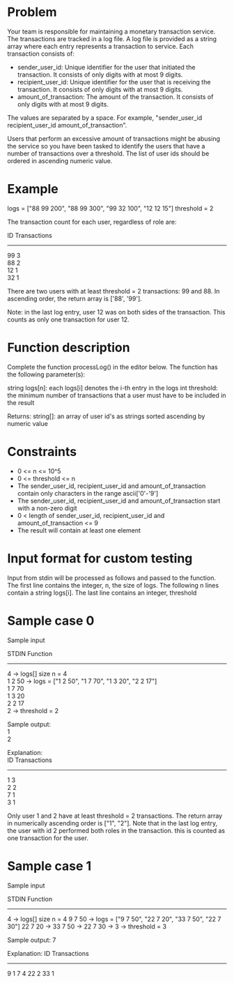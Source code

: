 Problem
=======
Your team is responsible for maintaining a monetary transaction service. The transactions are tracked in a log file.
A log file is provided as a string array where each entry represents a transaction to service. Each transaction consists 
of:

- sender_user_id: Unique identifier for the user that initiated the transaction. It consists of only digits with at most
  9 digits.
- recipient_user_id: Unique identifier for the user that is receiving the transaction. It consists of only digits with at
  most 9 digits.
- amount_of_transaction: The amount of the transaction. It consists of only digits with at most 9 digits.

The values are separated by a space. For example, "sender_user_id recipient_user_id amount_of_transaction".

Users that perform an excessive amount of transactions might be abusing the service so you have been tasked to identify the
users that have a number of transactions over a threshold. The list of user ids should be ordered in ascending numeric value.

Example
=======
logs = ["88 99 200", "88 99 300", "99 32 100", "12 12 15"]
threshold = 2

The transaction count for each user, regardless of role are:

ID  Transactions
--  ------------
99  3  
88  2  
12  1  
32  1   

There are two users with at least threshold = 2 transactions: 99 and 88. In ascending order, the return array is ['88', '99'].

Note: in the last log entry, user 12 was on both sides of the transaction. This counts as only one transaction for user 12.

Function description
====================
Complete the function processLog() in the editor below.
The function has the following parameter(s):

  string logs[n]: each logs[i] denotes the i-th entry in the logs
  int threshold: the minimum number of transactions that a user must have to be included in the result
  
  Returns: 
    string[]: an array of user id's as strings sorted ascending by numeric value

Constraints
===========
  - 0 <= n <= 10^5
  - 0 <= threshold <= n
  - The sender_user_id, recipient_user_id and amount_of_transaction contain only characters in the range ascii['0'-'9']
  - The sender_user_id, recipient_user_id and amount_of_transaction start with a non-zero digit
  - 0 < length of sender_user_id, recipient_user_id and amount_of_transaction <= 9
  - The result will contain at least one element

Input format for custom testing
===============================
  Input from stdin will be processed as follows and passed to the function.
  The first line contains the integer, n, the size of logs.
  The following n lines contain a string logs[i]. 
  The last line contains an integer, threshold
  
Sample case 0
=============
Sample input

STDIN     Function
-----     --------
4      -> logs[] size n = 4  
1 2 50 -> logs = ["1 2 50", "1 7 70", "1 3 20", "2 2 17"]  
1 7 70    
1 3 20  
2 2 17  
2      -> threshold = 2  

Sample output:  
1  
2  

Explanation:  
ID    Transactions  
--    ------------  
1     3  
2     2  
7     1  
3     1  

Only user 1 and 2 have at least threshold = 2 transactions. The return array in numerically ascending order is ["1", "2"].
Note that in the last log entry, the user with id 2 performed both roles in the transaction. this is counted as one transaction
for the user.

Sample case 1
=============
Sample input

STDIN      Function
-----      --------
4       -> logs[] size n = 4
9 7 50  -> logs = ["9 7 50", "22 7 20", "33 7 50", "22 7 30"]
22 7 20 ->
33 7 50 ->
22 7 30 ->
3       -> threshold = 3

Sample output:
7

Explanation:
ID    Transactions
--    ------------
9     1
7     4
22    2
33    1


 
